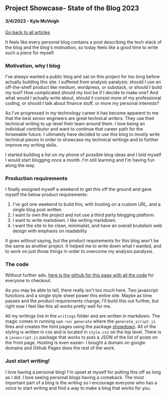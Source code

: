 ## Project Showcase- State of the Blog 2023
#### 3/4/2023 - Kyle McVeigh
[Go back to all articles](../../)

It feels like every personal blog contains a post describing the tech stack of the blog and the blog's motivation, so today feels like a good time to write such a piece for myself. 

### Motivation, why I blog
I've always wanted a public blog and sat on this project for too long before actually building this site. I suffered from analysis paralysis: should I use an off-the-shelf product like medium, wordpress, or substack, or should I build my tool? How complicated should my tool be if I decide to make one? And what would I actually write about, should it consist more of my professional coding, or should I talk about finance stuff, or more my personal interests? 

As I've progressed in my technology career it has become apparent to me that the best senior engineers are great technical writers. They use their technical writing to up-level their team around them. I love being an individual contributor and want to continue that career path for the forseeable future. I ultimately have decided to use this blog to mostly write technical pieces in order to showcase my technical writings and to further improve my writing skills. 

I started building a list on my phone of possible blog ideas and I told myself I would start blogging once a month. I'm still learning and I'm having fun along the way.

### Production requirements
I finally assigned myself a weekend to get this off the ground and gave myself the below product requirements: 
1. I've got one weekend to build this, with hosting on a custom URL, and a single blog post written.
2. I want to own the project and not use a third party blogging platform.
3. I want to write markdown. I like writing markdown. 
4. I want the site to be clean, minimalist, and have an overall brutalism web design with emphasis on readability

It goes without saying, but the product requirements for this blog won't be the same as another project. It helped me to write down what I wanted, and to work on just those things in order to overcome my analysis paralysis.

### The code 
Without further ado, [here is the github for this page with all the code](https://github.com/Kyle01/public_blog) for everyone to checkout.

As you may be able to tell, there really isn't too much here. Two javascript functions and a single style sheet power this entire site. Maybe as time passes and the product requirements change, I'll build this out further, but right now I feel like this all works pretty well for me. 

All my writings live in the `writings` folder and are written in markdown. The magic comes in running `npm run generate` where the `generate_script.js` fires and creates the html pages using the package [showdown](https://github.com/showdownjs/showdown). All of the styling is written in css and is located in `style.css` on the top level. There is a `javascript.js` package that works to puts a JSON of the list of posts on the front page. Hosting is even easier- I bought a domain on google domains and Github Pages does the rest of the work. 

### Just start writing!
I love having a personal blog! I'm upset at myself for putting this off as long as I did. I love seeing personal blogs having a comeback. The most important part of a blog is the writing so I encourage everyone who has a voice to start writing and find a way to make a blog that works for you. 